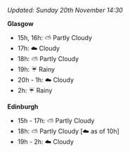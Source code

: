 *Updated: Sunday 20th November 14:30*

**Glasgow**

* 15h, 16h: :partly_sunny: Partly Cloudy
* 17h: :cloud: Cloudy
* 18h: :partly_sunny: Partly Cloudy
* 19h: :umbrella: Rainy
* 20h - 1h: :cloud: Cloudy
* 2h: :umbrella: Rainy

**Edinburgh**

* 15h - 17h: :partly_sunny: Partly Cloudy
* 18h: :partly_sunny: Partly Cloudy [:cloud: as of 10h]
* 19h - 2h: :cloud: Cloudy
